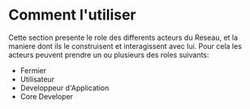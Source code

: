# Comment l'utiliser

Cette section presente le role des differents acteurs du Reseau, et la maniere dont ils le construisent et interagissent avec lui. Pour cela les acteurs peuvent prendre un ou plusieurs des roles suivants:

* Fermier
* Utilisateur
* Developpeur d'Application
* Core Developer
